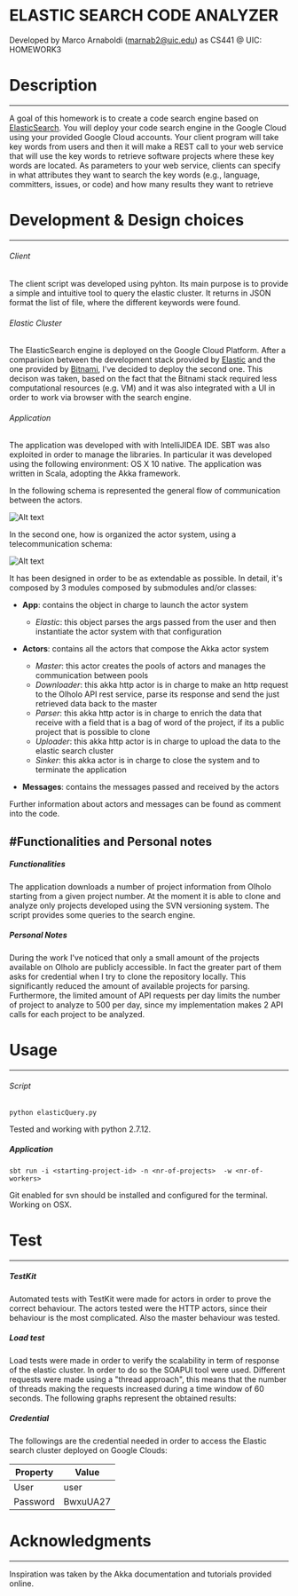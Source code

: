 ELASTIC SEARCH CODE ANALYZER
======================
Developed by Marco Arnaboldi (marnab2@uic.edu) as CS441 @ UIC: HOMEWORK3

# Description
--------------------
A goal of this homework is to create a code search engine based on [ElasticSearch](https://www.elastic.co/about/partners/google-compute-engine). You will deploy your code search engine in the Google Cloud using your provided Google Cloud accounts. Your client program will take key words from users and then it will make a REST call to your web service that will use the key words to retrieve software projects where these key words are located. As parameters to your web service, clients can specify in what attributes they want to search the key words (e.g., language, committers, issues, or code) and how many results they want to retrieve

# Development & Design choices
-----------------

###### Client 
The client script was developed using pyhton. Its main purpose is to provide a simple and intuitive tool to query the elastic cluster. 
It returns in JSON format the list of file, where the different keywords were found.

###### Elastic Cluster
The ElasticSearch engine is deployed on the Google Cloud Platform. After a comparision between the development stack 
provided by [Elastic](https://www.elastic.co) and the one provided by [Bitnami](https://bitnami.com), I've decided to deploy the 
second one. This decison was taken, based on the fact that the Bitnami stack required less computational resources (e.g. VM) and it
was also integrated with a UI in order to work via browser with the search engine.

###### Application
The application was developed with with IntelliJIDEA IDE. SBT was also exploited in order to manage the libraries. In particular it was developed using the following environment: OS X 10 native.
The application was written in Scala, adopting the Akka framework.

In the following schema is represented the general flow of communication between the actors.

![Alt text](https://bytebucket.org/MrArnab/marco_arnaboldi_cs441hw3/raw/eee3de1da7378a8a2048acea066835a45422c88c/images/HW3-flow.png?token=71ce8e0e4dd07115fc5a8fba12e1e61e0b069ce3)

In the second one, how is organized the actor system, using a telecommunication schema:

![Alt text](https://bytebucket.org/MrArnab/marco_arnaboldi_cs441hw3/raw/eee3de1da7378a8a2048acea066835a45422c88c/images/HW3-network.png?token=13681f734044ed5b96d48cbf656861b5f8e3a5df)


It has been designed in order to be as extendable as possible. In detail, it's composed by 3 modules composed by submodules and/or classes:

+ **App**: contains the object in charge to launch the actor system
    + *Elastic*: this object parses the args passed from the user and then instantiate the actor system with that configuration

+ **Actors**: contains all the actors that compose the Akka actor system
    + *Master*: this actor creates the pools of actors and manages the communication between pools
    + *Downloader*: this akka http actor is in charge to make an http request to the Olholo API rest service, parse its response and send
    the just retrieved data back to the master
    + *Parser*: this akka http actor is in charge to enrich the data that receive with a field that is a bag of word of the project, if its a public project that is possible to clone
    + *Uploader*: this akka http actor is in charge to upload the data to the elastic search cluster
    + *Sinker*: this akka actor is in charge to close the system and to terminate the application

+ **Messages**: contains the messages passed and received by the actors 
  
Further information about actors and messages can be found as comment into the code.

#Functionalities and Personal notes
----------------

##### Functionalities

The application downloads a number of project information from Olholo starting from a given project number. At the moment it is able to 
clone and analyze only projects developed using the SVN versioning system. The script provides some queries to the search engine.

##### Personal Notes

During the work I've noticed that only a small amount of the projects available on Olholo are publicly accessible. In fact the greater part of them asks for credential when I try to clone the repository locally.
This significantly reduced the amount of available projects for parsing. Furthermore, the limited amount of API requests per day limits the number of project to analyze to 500 per day, since my implementation makes 2 API calls for each project to be analyzed. 

# Usage
----------------

###### Script

`python elasticQuery.py`

Tested and working with python 2.7.12.

##### Application

`sbt run -i <starting-project-id> -n <nr-of-projects>  -w <nr-of-workers>`

Git enabled for svn should be installed and configured for the terminal. Working on OSX.

# Test
----------------
##### TestKit
Automated tests with TestKit were made for actors in order to prove the correct behaviour. The actors tested were the HTTP actors,
since their behaviour is the most complicated. Also the master behaviour was tested.

##### Load test
Load tests were made in order to verify the scalability in term of response of the elastic cluster.
In order to do so the SOAPUI tool were used. Different requests were made using a "thread approach", this means that the
number of threads making the requests increased during a time window of 60 seconds. The following graphs represent the obtained results:

##### Credential
The followings are the credential needed in order to access the Elastic search cluster deployed on Google Clouds:

| Property      | Value     |
| ------------- | --------- |
| User          | user      |
| Password      | BwxuUA27  |


# Acknowledgments
---------------
Inspiration was taken by the Akka documentation and tutorials provided online.
